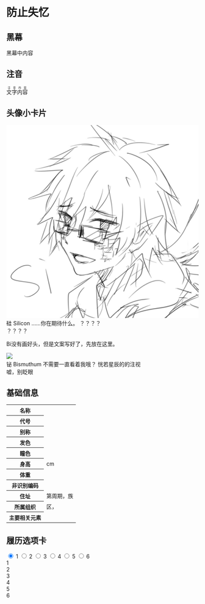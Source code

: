 # 防止失忆

## 黑幕
<span class="heimu" title="悬停显示内容">黑幕中内容</span>

## 注音
<ruby>文字内容<rt>注音内容</rt></ruby>

## 头像小卡片

<div class="card">
    <div class="photo">
        <img src="pic/014.jpg">
    </div>
    <t1>硅 Silicon</t1>
    <t2>……你在期待什么。</t2>
    <t3>？？？？</br>？？？？</t3>
</div>

Bi没有画好头，但是文案写好了，先放在这里。
<div class="card">
    <div class="photo">
        <img src="pic/083.jpg">
    </div>
    <t1>铋 Bismuthum</t1>
    <t2>不需要一直看着我哦？</t2>
    <t3>恍若星辰的的注视</br>嘘，别眨眼</t3>
</div>

## 基础信息
<table id="chara">
	<tr><th>名称</th><td></td></tr>
  <tr><th>代号</th><td></td></tr>
  <tr><th>别称</th><td></td></tr>
  <tr><th>发色</th><td></td></tr>
  <tr><th>瞳色</th><td></td></tr>
  <tr><th>身高</th><td>cm</td></tr>
  <tr><th>体重</th><td></td></tr>
  <tr><th>非识别编码</th><td></td></tr>
  <tr><th>住址</th><td>第周期，族</td></tr>
  <tr><th>所属组织</th><td>区，</td></tr>
  <tr><th>主要相关元素</th><td></td></tr>
</table>

## 履历选项卡

<section class="tabs">
	        <input id="tab-1" type="radio" name="radio-set" class="tab-selector-1" checked="checked" />
		    <label for="tab-1" class="tab-label-1">1</label>
	        <input id="tab-2" type="radio" name="radio-set" class="tab-selector-2" />
		    <label for="tab-2" class="tab-label-2">2</label>
	        <input id="tab-3" type="radio" name="radio-set" class="tab-selector-3" />
		    <label for="tab-3" class="tab-label-3">3</label>
	        <input id="tab-4" type="radio" name="radio-set" class="tab-selector-4" />
		    <label for="tab-4" class="tab-label-4">4</label>
          <input id="tab-5" type="radio" name="radio-set" class="tab-selector-5" />
        <label for="tab-5" class="tab-label-5">5</label>
          <input id="tab-6" type="radio" name="radio-set" class="tab-selector-6" />
        <label for="tab-6" class="tab-label-6">6</label>
 <div class="clear-shadow"></div>
	<div class="content">
			<div class="content-1">
		1
	  	</div>
  	  <div class="content-2">
		2
			</div>
			<div class="content-3">
		3
		  </div>
			<div class="content-4">
		4
			</div>
      <div class="content-5">
    5
      </div>
      <div class="content-6">
    6
      </div>
	 </div>     
</section>
